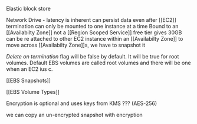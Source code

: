 Elastic block store

Network Drive - latency is inherent
can persist data even after [[EC2]] termination
can only be mounted to one instance at a time
Bound to an [[Availabilty Zone]] not a [[Region Scoped Service]]
free tier gives 30GB
can be re attached to other EC2 instance within an [[Availabilty Zone]]
to move across [[Availabilty Zone]]s, we have to snapshot it

*Delete on termination* flag will be false by default. It will be true for root volumes.
Default EBS volumes are called root volumes and there will be one when an EC2 ius c.

[[EBS Snapshots]]

[[EBS Volume Types]]

Encryption is optional and uses keys from KMS ??? (AES-256)

we can copy an un-encrypted snapshot with encryption 
